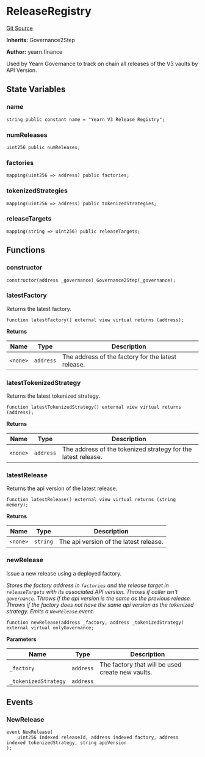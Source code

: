 <!-- markdownlint-disable MD024 MD034 MD036 -->
# ReleaseRegistry

[Git Source](https://github.com/yearn/vault-periphery/blob/516f95edcd36e28b714b52408c05009b430900e3/src/registry/ReleaseRegistry.sol)

**Inherits:** Governance2Step

**Author:**
yearn.finance

Used by Yearn Governance to track on chain all
releases of the V3 vaults by API Version.

## State Variables

### name

```solidity
string public constant name = "Yearn V3 Release Registry";
```

### numReleases

```solidity
uint256 public numReleases;
```

### factories

```solidity
mapping(uint256 => address) public factories;
```

### tokenizedStrategies

```solidity
mapping(uint256 => address) public tokenizedStrategies;
```

### releaseTargets

```solidity
mapping(string => uint256) public releaseTargets;
```

## Functions

### constructor

```solidity
constructor(address _governance) Governance2Step(_governance);
```

### latestFactory

Returns the latest factory.

```solidity
function latestFactory() external view virtual returns (address);
```

**Returns**

|Name|Type|Description|
|----|----|-----------|
|`<none>`|`address`|The address of the factory for the latest release.|

### latestTokenizedStrategy

Returns the latest tokenized strategy.

```solidity
function latestTokenizedStrategy() external view virtual returns (address);
```

**Returns**

|Name|Type|Description|
|----|----|-----------|
|`<none>`|`address`|The address of the tokenized strategy for the latest release.|

### latestRelease

Returns the api version of the latest release.

```solidity
function latestRelease() external view virtual returns (string memory);
```

**Returns**

|Name|Type|Description|
|----|----|-----------|
|`<none>`|`string`|The api version of the latest release.|

### newRelease

Issue a new release using a deployed factory.

*Stores the factory address in `factories` and the release
target in `releaseTargets` with its associated API version.
Throws if caller isn't `governance`.
Throws if the api version is the same as the previous release.
Throws if the factory does not have the same api version as the tokenized strategy.
Emits a `NewRelease` event.*

```solidity
function newRelease(address _factory, address _tokenizedStrategy) external virtual onlyGovernance;
```

**Parameters**

|Name|Type|Description|
|----|----|-----------|
|`_factory`|`address`|The factory that will be used create new vaults.|
|`_tokenizedStrategy`|`address`||

## Events

### NewRelease

```solidity
event NewRelease(
    uint256 indexed releaseId, address indexed factory, address indexed tokenizedStrategy, string apiVersion
);
```
